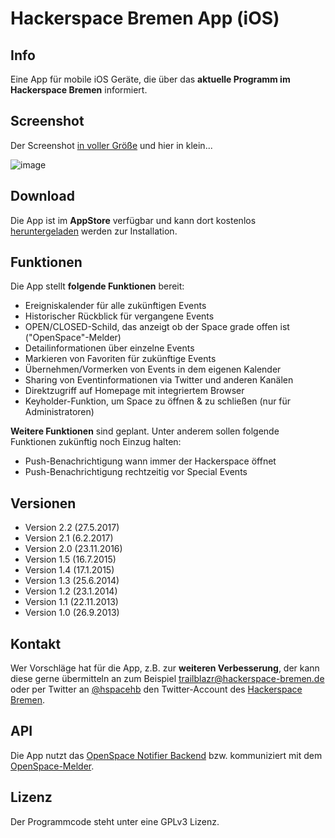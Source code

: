 Hackerspace Bremen App (iOS)
=============================

## Info
Eine App für mobile iOS Geräte, die über das **aktuelle Programm im Hackerspace Bremen** informiert.

## Screenshot
Der Screenshot [in voller Größe](http://www.noxymo.com/filespublic/hshb_app_screen_full.png) und hier in klein...

![image](http://www.noxymo.com/filespublic/hshb_app_screen_small.png)

## Download
Die App ist im **AppStore** verfügbar und kann dort kostenlos [heruntergeladen](https://itunes.apple.com/us/app/hackerspace-bremen/id707128929?mt=8) werden zur Installation.

## Funktionen
Die App stellt **folgende Funktionen** bereit:

* Ereigniskalender für alle zukünftigen Events
* Historischer Rückblick für vergangene Events
* OPEN/CLOSED-Schild, das anzeigt ob der Space grade offen ist ("OpenSpace"-Melder)
* Detailinformationen über einzelne Events
* Markieren von Favoriten für zukünftige Events
* Übernehmen/Vormerken von Events in dem eigenen Kalender
* Sharing von Eventinformationen via Twitter und anderen Kanälen
* Direktzugriff auf Homepage mit integriertem Browser
* Keyholder-Funktion, um Space zu öffnen & zu schließen (nur für Administratoren)

**Weitere Funktionen** sind geplant. Unter anderem sollen folgende Funktionen zukünftig noch Einzug halten:

* Push-Benachrichtigung wann immer der Hackerspace öffnet
* Push-Benachrichtigung rechtzeitig vor Special Events

## Versionen

* Version 2.2 (27.5.2017)
* Version 2.1 (6.2.2017)
* Version 2.0 (23.11.2016)
* Version 1.5 (16.7.2015)
* Version 1.4 (17.1.2015)
* Version 1.3 (25.6.2014)
* Version 1.2 (23.1.2014)
* Version 1.1 (22.11.2013)
* Version 1.0 (26.9.2013)

## Kontakt
Wer Vorschläge hat für die App, z.B. zur **weiteren Verbesserung**, der kann diese gerne übermitteln an zum Beispiel [trailblazr@hackerspace-bremen.de](mailto:trailblazr@hackerspace-bremen.de) oder per Twitter an [@hspacehb](http://twitter.com/@hspacehb) den Twitter-Account des [Hackerspace Bremen](https://www.hackerspace-bremen.de/).

## API
Die App nutzt das [OpenSpace Notifier Backend](https://code.google.com/p/hackerspace-bremen/wiki/Backend) bzw. kommuniziert mit dem [OpenSpace-Melder](https://hackerspacehb.appspot.com/). 

## Lizenz
Der Programmcode steht unter eine GPLv3 Lizenz.
